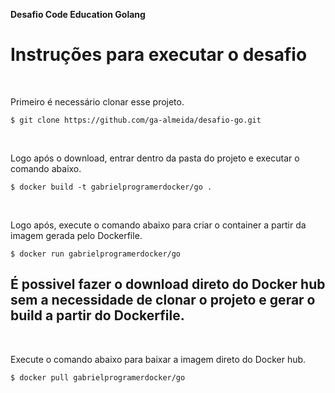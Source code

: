 **Desafio Code Education Golang**

<h1>Instruções para executar o desafio</h1>

</br>
<p>Primeiro é necessário clonar esse projeto.</p>
<pre>
<code>$ git clone https://github.com/ga-almeida/desafio-go.git</code>
</pre>

</br>
<p>Logo após o download, entrar dentro da pasta do projeto e executar o comando abaixo.</p>
<pre>
<code>$ docker build -t gabrielprogramerdocker/go .</code>
</pre>

</br>
<p>Logo após, execute o comando abaixo para criar o container a partir da imagem gerada pelo Dockerfile.</p>
<pre>
<code>$ docker run gabrielprogramerdocker/go</code>
</pre>

<h2>É possivel fazer o download direto do Docker hub sem a necessidade de clonar o projeto e gerar o build a partir do Dockerfile.</h2>

</br>
<p>Execute o comando abaixo para baixar a imagem direto do Docker hub.</p>
<pre>
<code>$ docker pull gabrielprogramerdocker/go</code>
</pre>
